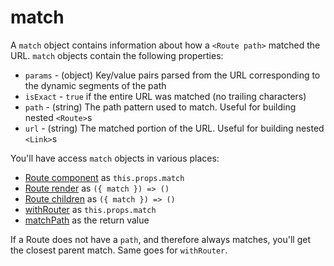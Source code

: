 # match

A `match` object contains information about how a `<Route path>` matched the URL. `match` objects contain the following properties:

  - `params` - (object) Key/value pairs parsed from the URL corresponding to the dynamic segments of the path
  - `isExact` - `true` if the entire URL was matched (no trailing characters)
  - `path` - (string) The path pattern used to match. Useful for building nested `<Route>`s
  - `url` - (string) The matched portion of the URL. Useful for building nested `<Link>`s

You'll have access `match` objects in various places:

- [Route component](./Route.md#component) as `this.props.match`
- [Route render](./Route.md#render-func) as `({ match }) => ()`
- [Route children](./Route.md#children-func) as `({ match }) => ()`
- [withRouter](./withRouter.md) as `this.props.match`
- [matchPath](./withRouter.md) as the return value

If a Route does not have a `path`, and therefore always matches, you'll get the closest parent match. Same goes for `withRouter`.

